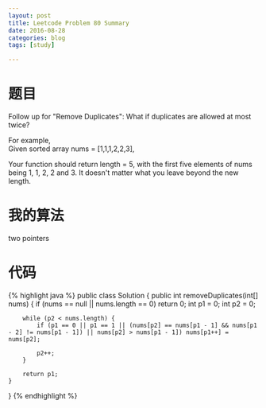 ```yaml
---
layout: post
title: Leetcode Problem 80 Summary
date: 2016-08-28
categories: blog
tags: [study]

---
```


# 题目

Follow up for "Remove Duplicates":
What if duplicates are allowed at most twice?

For example,  
Given sorted array nums = [1,1,1,2,2,3],

Your function should return length = 5, with the first five elements of nums being 1, 1, 2, 2 and 3. It doesn't matter what you leave beyond the new length.

# 我的算法

two pointers

# 代码

{% highlight java %}
public class Solution {
    public int removeDuplicates(int[] nums) {
        if (nums == null || nums.length == 0) return 0;
        int p1 = 0;
        int p2 = 0;

        while (p2 < nums.length) {
            if (p1 == 0 || p1 == 1 || (nums[p2] == nums[p1 - 1] && nums[p1 - 2] != nums[p1 - 1]) || nums[p2] > nums[p1 - 1]) nums[p1++] = nums[p2];
            
            p2++;
        }
        
        return p1;
    }
}
{% endhighlight %}